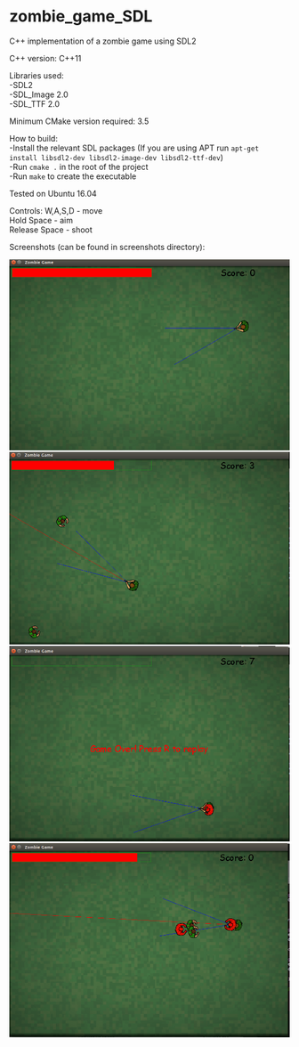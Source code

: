 # zombie_game_SDL
C++ implementation of a zombie game using SDL2

C++ version: C++11

Libraries used:  
-SDL2  
-SDL_Image 2.0  
-SDL_TTF 2.0

Minimum CMake version required: 3.5

How to build:  
-Install the relevant SDL packages (If you are using APT run ```apt-get install libsdl2-dev libsdl2-image-dev libsdl2-ttf-dev```)       
-Run ```cmake .```  in the root of the project  
-Run ```make``` to create the executable

Tested on Ubuntu 16.04

Controls:
W,A,S,D - move  
Hold Space - aim  
Release Space - shoot  

Screenshots (can be found in screenshots directory):

![Alt text](/screenshots/screenshot1.png?raw=true)
![Alt text](/screenshots/screenshot2.png?raw=true)
![Alt text](/screenshots/screenshot3.png?raw=true)
![Alt text](/screenshots/screenshot4.png?raw=true)
